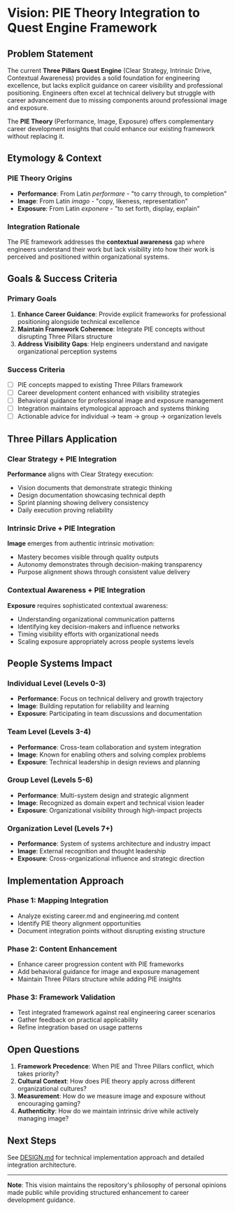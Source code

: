 # Vision: PIE Theory Integration to Quest Engine Framework

## Problem Statement

The current **Three Pillars Quest Engine** (Clear Strategy, Intrinsic Drive, Contextual Awareness) provides a solid foundation for engineering excellence, but lacks explicit guidance on career visibility and professional positioning. Engineers often excel at technical delivery but struggle with career advancement due to missing components around professional image and exposure.

The **PIE Theory** (Performance, Image, Exposure) offers complementary career development insights that could enhance our existing framework without replacing it.

## Etymology & Context

### PIE Theory Origins
- **Performance**: From Latin _performare_ - "to carry through, to completion"
- **Image**: From Latin _imago_ - "copy, likeness, representation"  
- **Exposure**: From Latin _exponere_ - "to set forth, display, explain"

### Integration Rationale
The PIE framework addresses the **contextual awareness** gap where engineers understand their work but lack visibility into how their work is perceived and positioned within organizational systems.

## Goals & Success Criteria

### Primary Goals
1. **Enhance Career Guidance**: Provide explicit frameworks for professional positioning alongside technical excellence
2. **Maintain Framework Coherence**: Integrate PIE concepts without disrupting Three Pillars structure
3. **Address Visibility Gaps**: Help engineers understand and navigate organizational perception systems

### Success Criteria
- [ ] PIE concepts mapped to existing Three Pillars framework
- [ ] Career development content enhanced with visibility strategies
- [ ] Behavioral guidance for professional image and exposure management
- [ ] Integration maintains etymological approach and systems thinking
- [ ] Actionable advice for individual → team → group → organization levels

## Three Pillars Application

### Clear Strategy + PIE Integration
**Performance** aligns with Clear Strategy execution:
- Vision documents that demonstrate strategic thinking
- Design documentation showcasing technical depth
- Sprint planning showing delivery consistency
- Daily execution proving reliability

### Intrinsic Drive + PIE Integration  
**Image** emerges from authentic intrinsic motivation:
- Mastery becomes visible through quality outputs
- Autonomy demonstrates through decision-making transparency
- Purpose alignment shows through consistent value delivery

### Contextual Awareness + PIE Integration
**Exposure** requires sophisticated contextual awareness:
- Understanding organizational communication patterns
- Identifying key decision-makers and influence networks
- Timing visibility efforts with organizational needs
- Scaling exposure appropriately across people systems levels

## People Systems Impact

### Individual Level (Levels 0-3)
- **Performance**: Focus on technical delivery and growth trajectory
- **Image**: Building reputation for reliability and learning
- **Exposure**: Participating in team discussions and documentation

### Team Level (Levels 3-4) 
- **Performance**: Cross-team collaboration and system integration
- **Image**: Known for enabling others and solving complex problems
- **Exposure**: Technical leadership in design reviews and planning

### Group Level (Levels 5-6)
- **Performance**: Multi-system design and strategic alignment
- **Image**: Recognized as domain expert and technical vision leader
- **Exposure**: Organizational visibility through high-impact projects

### Organization Level (Levels 7+)
- **Performance**: System of systems architecture and industry impact
- **Image**: External recognition and thought leadership
- **Exposure**: Cross-organizational influence and strategic direction

## Implementation Approach

### Phase 1: Mapping Integration
- Analyze existing career.md and engineering.md content
- Identify PIE theory alignment opportunities
- Document integration points without disrupting existing structure

### Phase 2: Content Enhancement
- Enhance career progression content with PIE frameworks
- Add behavioral guidance for image and exposure management
- Maintain Three Pillars structure while adding PIE insights

### Phase 3: Framework Validation
- Test integrated framework against real engineering career scenarios
- Gather feedback on practical applicability
- Refine integration based on usage patterns

## Open Questions

1. **Framework Precedence**: When PIE and Three Pillars conflict, which takes priority?
2. **Cultural Context**: How does PIE theory apply across different organizational cultures?
3. **Measurement**: How do we measure image and exposure without encouraging gaming?
4. **Authenticity**: How do we maintain intrinsic drive while actively managing image?

## Next Steps

See [DESIGN.md](./DESIGN.md) for technical implementation approach and detailed integration architecture.

---

**Note**: This vision maintains the repository's philosophy of personal opinions made public while providing structured enhancement to career development guidance.